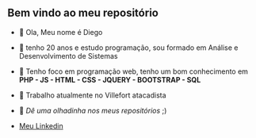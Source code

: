 ## Bem vindo ao meu repositório
- 👋 Ola, Meu nome é Diego
- 👀 tenho 20 anos e estudo programação, sou formado em Análise e Desenvolvimento de Sistemas
- 🌱 Tenho foco em programação web, tenho um bom conhecimento em **PHP - JS - HTML - CSS - JQUERY - BOOTSTRAP - SQL**
- 🌱 Trabalho atualmente no Villefort atacadista
- 💞️ _Dê uma olhadinha nos meus repositórios_ ;)

- [Meu Linkedin](www.linkedin.com/in/diego-de-oliveira-martins-3b232a234)
